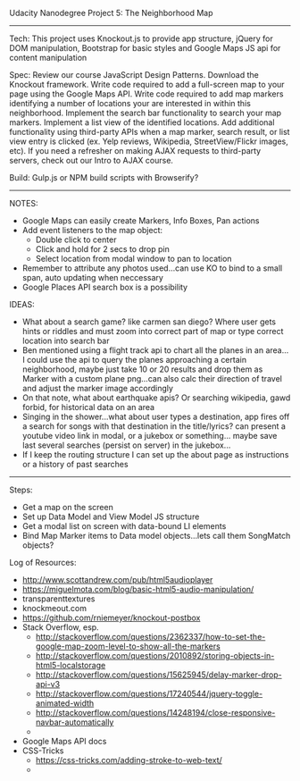 Udacity Nanodegree Project 5: The Neighborhood Map
***************************************************************************
Tech: This project uses Knockout.js to provide app structure, jQuery for DOM manipulation,
Bootstrap for basic styles and Google Maps JS api for content manipulation

Spec:
Review our course JavaScript Design Patterns.
Download the Knockout framework.
Write code required to add a full-screen map to your page using the Google Maps API.
Write code required to add map markers identifying a number of locations your are interested in within this neighborhood.
Implement the search bar functionality to search your map markers.
Implement a list view of the identified locations.
Add additional functionality using third-party APIs when a map marker, search result, or list view entry is clicked (ex. Yelp reviews, Wikipedia, StreetView/Flickr images, etc). If you need a refresher on making AJAX requests to third-party servers, check out our Intro to AJAX course.

Build: Gulp.js or NPM build scripts with Browserify?

****************************************************************************
NOTES:
- Google Maps can easily create Markers, Info Boxes, Pan actions
- Add event listeners to the map object:
	- Double click to center
	- Click and hold for 2 secs to drop pin
	- Select location from modal window to pan to location
- Remember to attribute any photos used...can use KO to bind to a small span, auto updating when neccessary
- Google Places API search box is a possibility

IDEAS:
- What about a search game? like carmen san diego? Where user gets hints or riddles
and must zoom into correct part of map or type correct location into search bar
- Ben mentioned using a flight track api to chart all the planes in an area...
I could use the api to query the planes approaching a certain neighborhood, maybe just take
10 or 20 results and drop them as Marker with a custom plane png...can also calc their direction
of travel and adjust the marker image accordingly
- On that note, what about earthquake apis? Or searching wikipedia, gawd forbid, for historical
data on an area
- Singing in the shower...what about user types a destination, app fires off a search for songs with that
destination in the title/lyrics? can present a youtube video link in modal, or a jukebox or something...
maybe save last several searches (persist on server) in the jukebox...
- If I keep the routing structure I can set up the about page as instructions or a history of past searches


*****************************************************************************
Steps:
- Get a map on the screen
- Set up Data Model and View Model JS structure
- Get a modal list on screen with data-bound LI elements
- Bind Map Marker items to Data model objects...lets call them SongMatch objects?

Log of Resources:
- http://www.scottandrew.com/pub/html5audioplayer
- https://miguelmota.com/blog/basic-html5-audio-manipulation/
- transparenttextures
- knockmeout.com
- https://github.com/rniemeyer/knockout-postbox
- Stack Overflow, esp.
	- http://stackoverflow.com/questions/2362337/how-to-set-the-google-map-zoom-level-to-show-all-the-markers
	- http://stackoverflow.com/questions/2010892/storing-objects-in-html5-localstorage
	- http://stackoverflow.com/questions/15625945/delay-marker-drop-api-v3
	- http://stackoverflow.com/questions/17240544/jquery-toggle-animated-width
	- http://stackoverflow.com/questions/14248194/close-responsive-navbar-automatically
	-
- Google Maps API docs
- CSS-Tricks
	- https://css-tricks.com/adding-stroke-to-web-text/
	-



